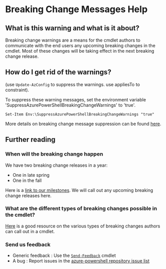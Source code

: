 # Breaking Change Messages Help

## What is this warning and what is it about?

Breaking change warnings are a means for the cmdlet authors to communicate with the end users any upcoming breaking changes in the cmdlet. Most of these changes will be taking effect in the next breaking change release.

## How do I get rid of the warnings?

(use `Update-AzConfig` to suppress the warnings. use appliesTo to constraint).

To suppress these warning messages, set the environment variable 'SuppressAzurePowerShellBreakingChangeWarnings' to 'true'.

```
Set-Item Env:\SuppressAzurePowerShellBreakingChangeWarnings "true"
```

More details on breaking change message suppression can be found [here](https://github.com/Azure/azure-powershell/blob/main/documentation/breaking-changes/breaking-changes-attribute-help.md#suppress-the-breaking-change-messages-at-runtime).

## Further reading

### When will the breaking change happen
We have two breaking change releases in a year:
* One in late spring
* One in the fall

Here is a [link to our milestones](https://github.com/Azure/azure-powershell/milestones). We will call out any upcoming breaking change releases here.

### What are the different types of breaking changes possible in the cmdlet?

[Here](https://github.com/Azure/azure-powershell/blob/preview/documentation/breaking-changes/breaking-changes-definition.md
) is a good resource on the various types of breaking changes authors can call out in a cmdlet.

### Send us feedback
* Generic feedback : Use the [`Send-Feedback`](https://docs.microsoft.com/en-us/powershell/module/azurerm.profile/send-feedback?view=azurermps-6.11.0) cmdlet
* A bug : Report issues in the [azure-powershell repository issue list](https://github.com/Azure/azure-powershell/issues) 
